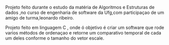 Projeto feito durante o estudo da matéria de Algoritmos e Estruturas de dados ,no curso de engenharia de software da Ufg,com participaçao de um amigo de turma,leonardo ribeiro.

Projeto feito em linguagem C , onde ó objetivo é criar um software que rode varios métodos de ordenaçao e retorne um comparativo temporal de cada um deles conforme o tamanho do vetor escale.
